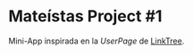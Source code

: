 # **Mateístas** Project #1

Mini-App inspirada en la _UserPage_ de [LinkTree](https://linktr.ee/RodriguezJC).
